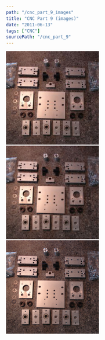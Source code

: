 ```yaml
---
path: "/cnc_part_9_images"
title: "CNC Part 9 (images)"
date: "2011-06-13"
tags: ["CNC"]
sourcePath: "/cnc_part_9"
---
```


 ![dsc04098.jpeg_hexagon.jpeg](dsc04098.jpeg_hexagon.jpeg) ![dsc04098-300x225.jpg_hexagon.jpeg](dsc04098-300x225.jpg_hexagon.jpeg) ![dsc04098.jpg_hexagon.jpeg](dsc04098.jpg_hexagon.jpeg)